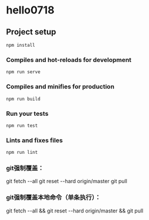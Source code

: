 # hello0718

## Project setup
```
npm install
```

### Compiles and hot-reloads for development
```
npm run serve
```

### Compiles and minifies for production
```
npm run build
```

### Run your tests
```
npm run test
```

### Lints and fixes files
```
npm run lint
```
### git强制覆盖：
git fetch --all
git reset --hard origin/master
git pull
### git强制覆盖本地命令（单条执行）：
git fetch --all && git reset --hard origin/master && git pull
